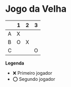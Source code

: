 # Jogo da Velha

|   | 1 | 2 | 3 |
|---|---|---|---|
| A | X  |   |   |
| B | O  | X  |   |
| C |   |   | O  |

**Legenda**

- ❌ Primeiro jogador 
- ⭕ Segundo jogador